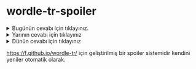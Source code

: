 # wordle-tr-spoiler

<details>
  <summary>Bugünün cevabı için tıklayınız.</summary>
  <br>
    <b> revaç </b>
</details>

<details>
  <summary>Yarının cevabı için tıklayınız</summary>
  <br>
   <b> atmak </b>
</details>

<details>
  <summary>Dünün cevabı için tıklayınız </summary>
  <br>
  <b> bezen </b>
</details>

https://f.github.io/wordle-tr/ için geliştirilmiş bir spoiler sistemidir kendini yeniler otomatik olarak.

